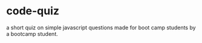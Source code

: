 # code-quiz

a short quiz on simple javascript questions
made for boot camp students by a bootcamp student.



